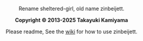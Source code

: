 <br /><br />

<div align="center">
  <p> Rename sheltered-girl, old name zinbeijett. </p>
  <b> Copyright &copy 2013-2025 Takayuki Kamiyama </b>
  <p> Please readme, See the <a href="https://github.com/takkii/zinbeijett/wiki/manual">wiki</a> for how to use zinbeijett. </p>
</div>

<br />

